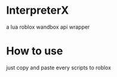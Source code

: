 # InterpreterX
a lua roblox wandbox api wrapper

# How to use
just copy and paste every scripts to roblox
